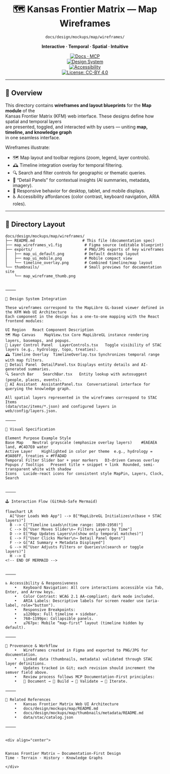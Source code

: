 <div align="center">

# 🗺️ Kansas Frontier Matrix — Map Wireframes  
`docs/design/mockups/map/wireframes/`

**Interactive · Temporal · Spatial · Intuitive**

[![Docs · MCP](https://img.shields.io/badge/Docs-MCP-blue)](../../../../..)  
[![Design System](https://img.shields.io/badge/Design-System-green)](../../../../..)  
[![Accessibility](https://img.shields.io/badge/Accessibility-WCAG%202.1%20AA-yellow)](../../../../..)  
[![License: CC-BY 4.0](https://img.shields.io/badge/License-CC--BY%204.0-lightgrey)](../../../../../LICENSE)

</div>

---

## 🧭 Overview

This directory contains **wireframes and layout blueprints** for the **Map module** of the  
Kansas Frontier Matrix (KFM) web interface. These designs define how spatial and temporal layers  
are presented, toggled, and interacted with by users — uniting **map, timeline, and knowledge graph**  
in one seamless interface.

Wireframes illustrate:

- 🗺️ Map layout and toolbar regions (zoom, legend, layer controls).  
- 🕰️ Timeline integration overlay for temporal filtering.  
- 🔍 Search and filter controls for geographic or thematic queries.  
- 🧩 “Detail Panels” for contextual insights (AI summaries, metadata, imagery).  
- 🎨 Responsive behavior for desktop, tablet, and mobile displays.  
- ♿ Accessibility affordances (color contrast, keyboard navigation, ARIA roles).  

---

## 🧱 Directory Layout

```text
docs/design/mockups/map/wireframes/
├── README.md                     # This file (documentation spec)
├── map_wireframes_v1.fig          # Figma source (editable blueprint)
├── exports/                       # PNG/JPG exports of key wireframes
│   ├── map_ui_default.png         # Default desktop layout
│   ├── map_ui_mobile.png          # Mobile compact view
│   └── timeline_overlay.png       # Combined timeline/map layout
└── thumbnails/                    # Small previews for documentation site
    └── map_wireframe_thumb.png


⸻

🧩 Design System Integration

These wireframes correspond to the MapLibre GL-based viewer defined in
the KFM Web UI Architecture ￼.
Each component in the design has a one-to-one mapping with the React frontend modules:

UI Region	React Component	Description
🗺 Map Canvas	MapView.tsx	Core MapLibreGL instance rendering layers, basemaps, and popups.
🧭 Layer Control Panel	LayerControls.tsx	Toggle visibility of STAC layers (e.g., hydrology, topo, treaties).
🕰 Timeline Overlay	TimelineOverlay.tsx	Synchronizes temporal range with map filters.
📜 Detail Panel	DetailPanel.tsx	Displays entity details and AI-generated summaries.
🔍 Search Bar	SearchBar.tsx	Entity lookup with autosuggest (people, places, events).
💬 AI Assistant	AssistantPanel.tsx	Conversational interface for querying the knowledge graph.

All spatial layers represented in the wireframes correspond to STAC Items
(data/stac/items/*.json) and configured layers in web/config/layers.json.

⸻

🎨 Visual Specification

Element	Purpose	Example Style
Base Map	Neutral grayscale (emphasize overlay layers)	#EAEAEA land, #C4D7E0 water
Active Layer	Highlighted in color per theme	e.g., hydrology = #3A86FF, treaties = #FFADAD
Temporal Filter	Slider bar + year markers	D3-driven Canvas overlay
Popups / Tooltips	Present title + snippet + link	Rounded, semi-transparent white with shadow
Icons	Lucide-react icons for consistent style	MapPin, Layers, Clock, Search


⸻

🕹️ Interaction Flow (GitHub-Safe Mermaid)

flowchart LR
  A["User Loads Web App"] --> B["MapLibreGL Initializes\n(base + STAC layers)"]
  B --> C["Timeline Loads\n(time range: 1850–1950)"]
  C --> D["User Moves Slider\n→ Filters Layers by Time"]
  D --> E["Map Updates Layers\n(show only temporal matches)"]
  E --> F["User Clicks Marker\n→ Detail Panel Opens"]
  F --> G["AI Summary + Metadata Displayed"]
  G --> H["User Adjusts Filters or Queries\n(search or toggle layers)"]
  H --> E
<!-- END OF MERMAID -->


⸻

♿ Accessibility & Responsiveness
	•	Keyboard Navigation: All core interactions accessible via Tab, Enter, and Arrow keys.
	•	Color Contrast: WCAG 2.1 AA-compliant; dark mode included.
	•	ARIA Labels: Descriptive labels for screen reader use (aria-label, role="button").
	•	Responsive Breakpoints:
	•	≥1200px: Full timeline + sidebar.
	•	768–1199px: Collapsible panels.
	•	≤767px: Mobile “map-first” layout (timeline hidden by default).

⸻

🧾 Provenance & Workflow
	•	Wireframes created in Figma and exported to PNG/JPG for documentation.
	•	Linked data (thumbnails, metadata) validated through STAC layer definitions.
	•	Updates tracked in Git; each revision should increment the semver field above.
	•	Review process follows MCP Documentation-First principles:
	•	📖 Document → 🔧 Build → 🧪 Validate → 🔁 Iterate.

⸻

🧰 Related References
	•	Kansas Frontier Matrix Web UI Architecture
	•	docs/design/mockups/map/README.md
	•	docs/design/mockups/map/thumbnails/metadata/README.md
	•	data/stac/catalog.json

⸻


<div align="center">


Kansas Frontier Matrix — Documentation-First Design
Time · Terrain · History · Knowledge Graphs

</div>
```
